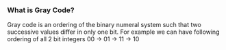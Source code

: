 ### What is Gray Code?
Gray code is an ordering of the binary numeral system such that two successive values differ in only one bit. For example we can have following ordering of all $2$ bit integers 00 -> 01 -> 11 -> 10
